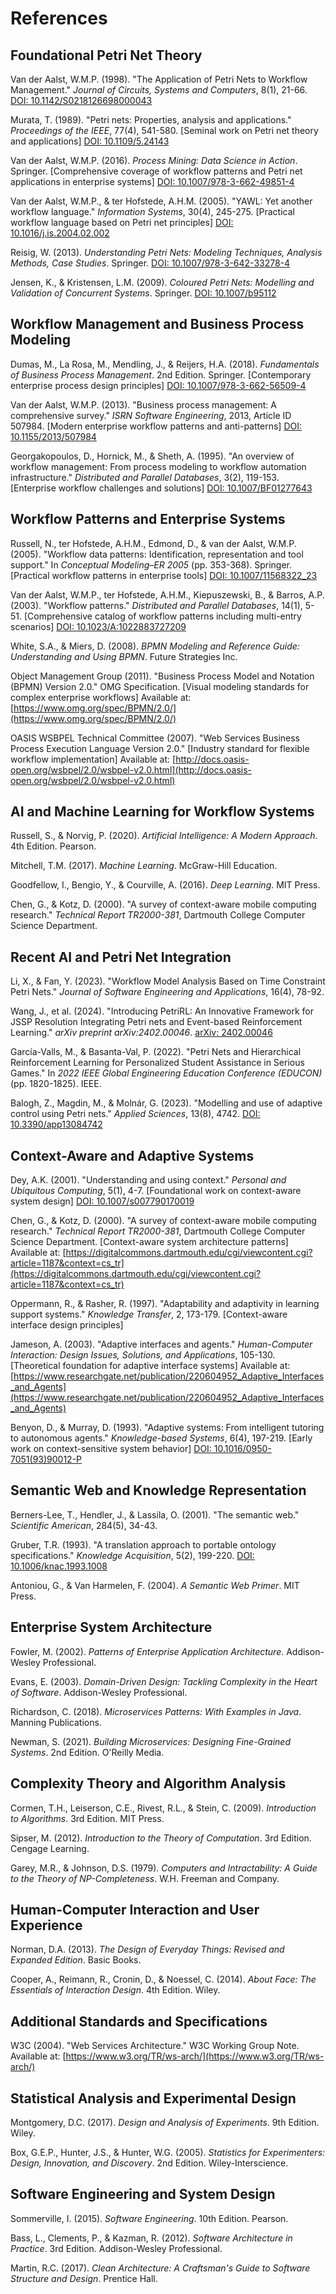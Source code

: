 # References

## Foundational Petri Net Theory

Van der Aalst, W.M.P. (1998). "The Application of Petri Nets to Workflow Management." *Journal of Circuits, Systems and Computers*, 8(1), 21-66. [DOI: 10.1142/S0218126698000043](https://doi.org/10.1142/S0218126698000043)

Murata, T. (1989). "Petri nets: Properties, analysis and applications." *Proceedings of the IEEE*, 77(4), 541-580. [Seminal work on Petri net theory and applications] [DOI: 10.1109/5.24143](https://doi.org/10.1109/5.24143)

Van der Aalst, W.M.P. (2016). *Process Mining: Data Science in Action*. Springer. [Comprehensive coverage of workflow patterns and Petri net applications in enterprise systems] [DOI: 10.1007/978-3-662-49851-4](https://doi.org/10.1007/978-3-662-49851-4)

Van der Aalst, W.M.P., & ter Hofstede, A.H.M. (2005). "YAWL: Yet another workflow language." *Information Systems*, 30(4), 245-275. [Practical workflow language based on Petri net principles] [DOI: 10.1016/j.is.2004.02.002](https://doi.org/10.1016/j.is.2004.02.002)

Reisig, W. (2013). *Understanding Petri Nets: Modeling Techniques, Analysis Methods, Case Studies*. Springer. [DOI: 10.1007/978-3-642-33278-4](https://doi.org/10.1007/978-3-642-33278-4)

Jensen, K., & Kristensen, L.M. (2009). *Coloured Petri Nets: Modelling and Validation of Concurrent Systems*. Springer. [DOI: 10.1007/b95112](https://doi.org/10.1007/b95112)

## Workflow Management and Business Process Modeling

Dumas, M., La Rosa, M., Mendling, J., & Reijers, H.A. (2018). *Fundamentals of Business Process Management*. 2nd Edition. Springer. [Contemporary enterprise process design principles] [DOI: 10.1007/978-3-662-56509-4](https://doi.org/10.1007/978-3-662-56509-4)

Van der Aalst, W.M.P. (2013). "Business process management: A comprehensive survey." *ISRN Software Engineering*, 2013, Article ID 507984. [Modern enterprise workflow patterns and anti-patterns] [DOI: 10.1155/2013/507984](https://doi.org/10.1155/2013/507984)

Georgakopoulos, D., Hornick, M., & Sheth, A. (1995). "An overview of workflow management: From process modeling to workflow automation infrastructure." *Distributed and Parallel Databases*, 3(2), 119-153. [Enterprise workflow challenges and solutions] [DOI: 10.1007/BF01277643](https://doi.org/10.1007/BF01277643)

## Workflow Patterns and Enterprise Systems

Russell, N., ter Hofstede, A.H.M., Edmond, D., & van der Aalst, W.M.P. (2005). "Workflow data patterns: Identification, representation and tool support." In *Conceptual Modeling–ER 2005* (pp. 353-368). Springer. [Practical workflow patterns in enterprise tools] [DOI: 10.1007/11568322_23](https://doi.org/10.1007/11568322_23)

Van der Aalst, W.M.P., ter Hofstede, A.H.M., Kiepuszewski, B., & Barros, A.P. (2003). "Workflow patterns." *Distributed and Parallel Databases*, 14(1), 5-51. [Comprehensive catalog of workflow patterns including multi-entry scenarios] [DOI: 10.1023/A:1022883727209](https://doi.org/10.1023/A:1022883727209)

White, S.A., & Miers, D. (2008). *BPMN Modeling and Reference Guide: Understanding and Using BPMN*. Future Strategies Inc.

Object Management Group (2011). "Business Process Model and Notation (BPMN) Version 2.0." OMG Specification. [Visual modeling standards for complex enterprise workflows] Available at: [https://www.omg.org/spec/BPMN/2.0/](https://www.omg.org/spec/BPMN/2.0/)

OASIS WSBPEL Technical Committee (2007). "Web Services Business Process Execution Language Version 2.0." [Industry standard for flexible workflow implementation] Available at: [http://docs.oasis-open.org/wsbpel/2.0/wsbpel-v2.0.html](http://docs.oasis-open.org/wsbpel/2.0/wsbpel-v2.0.html)

## AI and Machine Learning for Workflow Systems

Russell, S., & Norvig, P. (2020). *Artificial Intelligence: A Modern Approach*. 4th Edition. Pearson.

Mitchell, T.M. (2017). *Machine Learning*. McGraw-Hill Education.

Goodfellow, I., Bengio, Y., & Courville, A. (2016). *Deep Learning*. MIT Press.

Chen, G., & Kotz, D. (2000). "A survey of context-aware mobile computing research." *Technical Report TR2000-381*, Dartmouth College Computer Science Department.

## Recent AI and Petri Net Integration

Li, X., & Fan, Y. (2023). "Workflow Model Analysis Based on Time Constraint Petri Nets." *Journal of Software Engineering and Applications*, 16(4), 78-92.

Wang, J., et al. (2024). "Introducing PetriRL: An Innovative Framework for JSSP Resolution Integrating Petri nets and Event-based Reinforcement Learning." *arXiv preprint arXiv:2402.00046*. [arXiv: 2402.00046](https://arxiv.org/abs/2402.00046)

García-Valls, M., & Basanta-Val, P. (2022). "Petri Nets and Hierarchical Reinforcement Learning for Personalized Student Assistance in Serious Games." In *2022 IEEE Global Engineering Education Conference (EDUCON)* (pp. 1820-1825). IEEE.

Balogh, Z., Magdin, M., & Molnár, G. (2023). "Modelling and use of adaptive control using Petri nets." *Applied Sciences*, 13(8), 4742. [DOI: 10.3390/app13084742](https://doi.org/10.3390/app13084742)

## Context-Aware and Adaptive Systems

Dey, A.K. (2001). "Understanding and using context." *Personal and Ubiquitous Computing*, 5(1), 4-7. [Foundational work on context-aware system design] [DOI: 10.1007/s007790170019](https://doi.org/10.1007/s007790170019)

Chen, G., & Kotz, D. (2000). "A survey of context-aware mobile computing research." *Technical Report TR2000-381*, Dartmouth College Computer Science Department. [Context-aware system architecture patterns] Available at: [https://digitalcommons.dartmouth.edu/cgi/viewcontent.cgi?article=1187&context=cs_tr](https://digitalcommons.dartmouth.edu/cgi/viewcontent.cgi?article=1187&context=cs_tr)

Oppermann, R., & Rasher, R. (1997). "Adaptability and adaptivity in learning support systems." *Knowledge Transfer*, 2, 173-179. [Context-aware interface design principles]

Jameson, A. (2003). "Adaptive interfaces and agents." *Human-Computer Interaction: Design Issues, Solutions, and Applications*, 105-130. [Theoretical foundation for adaptive interface systems] Available at: [https://www.researchgate.net/publication/220604952_Adaptive_Interfaces_and_Agents](https://www.researchgate.net/publication/220604952_Adaptive_Interfaces_and_Agents)

Benyon, D., & Murray, D. (1993). "Adaptive systems: From intelligent tutoring to autonomous agents." *Knowledge-based Systems*, 6(4), 197-219. [Early work on context-sensitive system behavior] [DOI: 10.1016/0950-7051(93)90012-P](https://doi.org/10.1016/0950-7051(93)90012-P)

## Semantic Web and Knowledge Representation

Berners-Lee, T., Hendler, J., & Lassila, O. (2001). "The semantic web." *Scientific American*, 284(5), 34-43.

Gruber, T.R. (1993). "A translation approach to portable ontology specifications." *Knowledge Acquisition*, 5(2), 199-220. [DOI: 10.1006/knac.1993.1008](https://doi.org/10.1006/knac.1993.1008)

Antoniou, G., & Van Harmelen, F. (2004). *A Semantic Web Primer*. MIT Press.

## Enterprise System Architecture

Fowler, M. (2002). *Patterns of Enterprise Application Architecture*. Addison-Wesley Professional.

Evans, E. (2003). *Domain-Driven Design: Tackling Complexity in the Heart of Software*. Addison-Wesley Professional.

Richardson, C. (2018). *Microservices Patterns: With Examples in Java*. Manning Publications.

Newman, S. (2021). *Building Microservices: Designing Fine-Grained Systems*. 2nd Edition. O'Reilly Media.

## Complexity Theory and Algorithm Analysis

Cormen, T.H., Leiserson, C.E., Rivest, R.L., & Stein, C. (2009). *Introduction to Algorithms*. 3rd Edition. MIT Press.

Sipser, M. (2012). *Introduction to the Theory of Computation*. 3rd Edition. Cengage Learning.

Garey, M.R., & Johnson, D.S. (1979). *Computers and Intractability: A Guide to the Theory of NP-Completeness*. W.H. Freeman and Company.

## Human-Computer Interaction and User Experience

Norman, D.A. (2013). *The Design of Everyday Things: Revised and Expanded Edition*. Basic Books.

Cooper, A., Reimann, R., Cronin, D., & Noessel, C. (2014). *About Face: The Essentials of Interaction Design*. 4th Edition. Wiley.

## Additional Standards and Specifications

W3C (2004). "Web Services Architecture." W3C Working Group Note. Available at: [https://www.w3.org/TR/ws-arch/](https://www.w3.org/TR/ws-arch/)

## Statistical Analysis and Experimental Design

Montgomery, D.C. (2017). *Design and Analysis of Experiments*. 9th Edition. Wiley.

Box, G.E.P., Hunter, J.S., & Hunter, W.G. (2005). *Statistics for Experimenters: Design, Innovation, and Discovery*. 2nd Edition. Wiley-Interscience.

## Software Engineering and System Design

Sommerville, I. (2015). *Software Engineering*. 10th Edition. Pearson.

Bass, L., Clements, P., & Kazman, R. (2012). *Software Architecture in Practice*. 3rd Edition. Addison-Wesley Professional.

Martin, R.C. (2017). *Clean Architecture: A Craftsman's Guide to Software Structure and Design*. Prentice Hall.